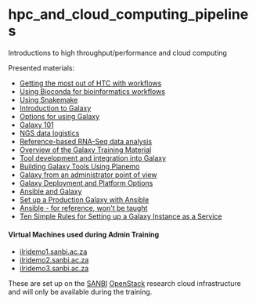 # hpc_and_cloud_computing_pipelines
Introductions to high throughput/performance  and cloud computing

Presented materials:
- [Getting the most out of HTC with workflows](GettingTheMostOutOfHTCWithWorkflows.pdf)
- [Using Bioconda for bioinformatics workflows](miniconda_tutorial.md)
- [Using Snakemake](snakemake_tutorial.md)
- [Introduction to Galaxy](http://galaxyproject.github.io/training-material/topics/introduction/slides/introduction.html)
- [Options for using Galaxy](http://galaxyproject.github.io/training-material/topics/introduction/tutorials/options-for-using-galaxy/slides.html)
- [Galaxy 101](http://galaxyproject.github.io/training-material/topics/introduction/tutorials/galaxy-intro-101/tutorial.html)
- [NGS data logistics](http://galaxyproject.github.io/training-material/topics/introduction/tutorials/galaxy-intro-ngs-data-managment/tutorial.html)
- [Reference-based RNA-Seq data analysis](http://galaxyproject.github.io/training-material/topics/transcriptomics/tutorials/ref-based/tutorial.html)
- [Overview of the Galaxy Training Material](http://galaxyproject.github.io/training-material/topics/contributing/slides/introduction.html)
- [Tool development and integration into Galaxy](http://galaxyproject.github.io/training-material/topics/dev/tutorials/tool-integration/slides.html)
- [Building Galaxy Tools Using Planemo](https://planemo.readthedocs.io/en/latest/writing_standalone.html)
- [Galaxy from an administrator point of view](http://galaxyproject.github.io/training-material/topics/admin/slides/introduction.html#1)
- [Galaxy Deployment and Platform Options](http://galaxyproject.github.io/training-material/topics/admin/tutorials/deployment-platforms-options/slides.html#1)
- [Ansible and Galaxy](https://galaxyproject.github.io/dagobah-training/2018-cape-town/14-ansible/ansible-introduction.html#1)
- [Set up a Production Galaxy with Ansible](https://github.com/galaxyproject/dagobah-training/blob/2018-cape-town/sessions/14-ansible/ex2-galaxy-ansible.md)
- [Ansible - for reference, won't be taught](http://galaxyproject.github.io/training-material/topics/admin/tutorials/ansible/tutorial.html)
- [Ten Simple Rules for Setting up a Galaxy Instance as a Service](https://galaxyproject.org/admin/ten-simple-steps-galaxy-as-a-service)

#### Virtual Machines used during Admin Training

* [ilridemo1.sanbi.ac.za](http://ilridemo1.sanbi.ac.za)
* [ilridemo2.sanbi.ac.za](http://ilridemo2.sanbi.ac.za)
* [ilridemo3.sanbi.ac.za](http://ilridemo3.sanbi.ac.za)

These are set up on the [SANBI](http://www.sanbi.ac.za) [OpenStack](https://www.openstack.org/) research cloud infrastructure and will only be available during the training.
